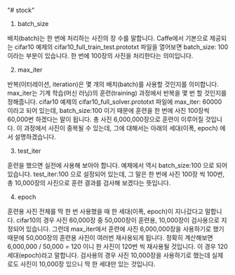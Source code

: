 "# stock" 


1. batch_size

배치(batch)는 한 번에 처리하는 사진의 장 수를 말합니다. Caffe에서 기본으로 제공되는 cifar10 예제의 cifar10_full_train_test.prototxt 파일을 열어보면 batch_size: 100 이라는 부분이 있습니다. 한 번에 100장의 사진을 처리한다는 의미입니다.



2. max_iter

반복(이터레이션, iteration)은 몇 개의 배치(batch)를 사용할 것인지를 의미합니다. max_iter는 기계 학습(머신 러닝)의 훈련(training) 과정에서 반복을 몇 번 할 것인지를 정해줍니다. cifar10 예제의 cifar10_full_solver.prototxt 파일에 max_iter: 60000 이라고 되어 있는데, batch_size:100 이기 때문에 훈련을 한 번에 사진 100장씩 60,000번 하겠다는 말이 됩니다. 총 사진 6,000,000장으로 훈련이 이루어질 것입니다. 이 과정에서 사진이 중복될 수 있는데, 그에 대해서는 아래의 세대(이폭, epoch) 에서 설명하겠습니다.



3. test_iter

훈련을 했으면 실전에 사용해 보아야 합니다. 예제에서 역시 batch_size:100 으로 되어 있습니다. test_iter:100 으로 설정되어 있는데, 그 말은 한 번에 사진 100장 씩 100번, 총 10,000장의 사진으로 훈련 결과를 검사해 보겠다는 뜻입니다.



4. epoch

훈련용 사진 전체를 딱 한 번 사용했을 때 한 세대(이폭, epoch)이 지나갔다고 말합니다. cifar10의 경우 사진 60,000장 중 50,000장이 훈련용, 10,000장이 검사용으로 지정되어 있습니다. 그런데 max_iter에서 훈련에 사진 6,000,000장을 사용하기로 했기 때문에 50,000장의 훈련용 사진이 여러번 재사용되게 됩니다. 정확히 계산해보면 6,000,000 / 50,000 = 120 이니 한 사진이 120번 씩 재사용될 것입니다. 이 경우 120 세대(epoch)라고 말합니다. 검사용의 경우 사진 10,000장을 사용하기로 했는데 실제로도 사진이 10,000장 있으니 딱 한 세대만 있는 것입니다.

